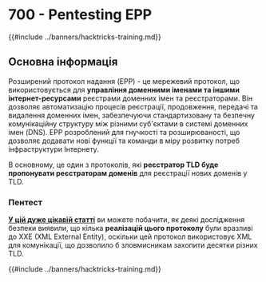 # 700 - Pentesting EPP

{{#include ../banners/hacktricks-training.md}}

## Основна інформація

Розширений протокол надання (EPP) - це мережевий протокол, що використовується для **управління доменними іменами та іншими інтернет-ресурсами** реєстрами доменних імен та реєстраторами. Він дозволяє автоматизацію процесів реєстрації, продовження, передачі та видалення доменних імен, забезпечуючи стандартизовану та безпечну комунікаційну структуру між різними суб'єктами в системі доменних імен (DNS). EPP розроблений для гнучкості та розширюваності, що дозволяє додавати нові функції та команди в міру розвитку потреб інфраструктури Інтернету.

В основному, це один з протоколів, які **реєстратор TLD буде пропонувати реєстраторам доменів** для реєстрації нових доменів у TLD.

### Пентест

[**У цій дуже цікавій статті**](https://hackcompute.com/hacking-epp-servers/) ви можете побачити, як деякі дослідження безпеки виявили, що кілька **реалізацій цього протоколу** були вразливі до XXE (XML External Entity), оскільки цей протокол використовує XML для комунікації, що дозволило б зловмисникам захопити десятки різних TLD.

{{#include ../banners/hacktricks-training.md}}
